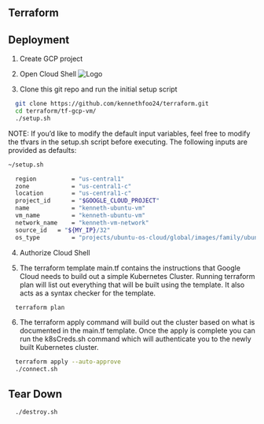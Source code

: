 ## Terraform

## Deployment

1. Create GCP project

2. Open Cloud Shell
   ![Logo](https://i.imgur.com/INpj5Kf.png)

3. Clone this git repo and run the initial setup script

```bash
  git clone https://github.com/kennethfoo24/terraform.git
  cd terraform/tf-gcp-vm/
  ./setup.sh
```

NOTE: If you’d like to modify the default input variables, feel free to modify the tfvars in the setup.sh script before executing. The following inputs are provided as defaults:

```bash
~/setup.sh

  region          = "us-central1"
  zone            = "us-central1-c"
  location        = "us-central1-c"
  project_id      = "$GOOGLE_CLOUD_PROJECT"
  name            = "kenneth-ubuntu-vm"
  vm_name         = "kenneth-ubuntu-vm"
  network_name    = "kenneth-vm-network"
  source_id   = "${MY_IP}/32"
  os_type         = "projects/ubuntu-os-cloud/global/images/family/ubuntu-2004-lts".

```

4. Authorize Cloud Shell

5. The terraform template main.tf contains the instructions that Google Cloud needs to build out a simple Kubernetes Cluster. Running terraform plan will list out everything that will be built using the template. It also acts as a syntax checker for the template.

```bash
  terraform plan
```

6. The terraform apply command will build out the cluster based on what is documented in the main.tf template. Once the apply is complete you can run the k8sCreds.sh command which will authenticate you to the newly built Kubernetes cluster.

```bash
  terraform apply --auto-approve
  ./connect.sh
```

## Tear Down

```bash
  ./destroy.sh
```
